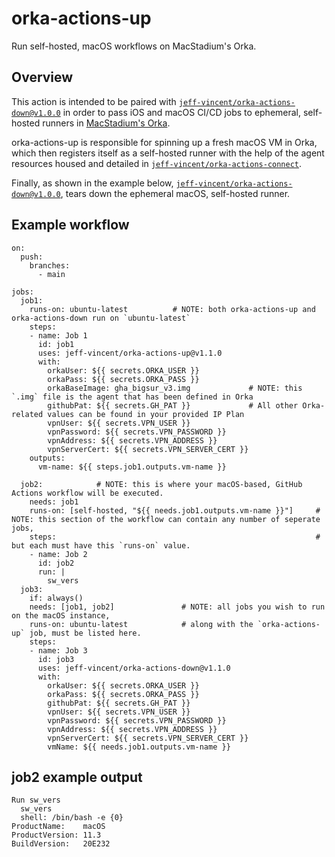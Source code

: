 # orka-actions-up

Run self-hosted, macOS workflows on MacStadium's Orka. 

## Overview
This action is intended to be paired with [`jeff-vincent/orka-actions-down@v1.0.0`](https://github.com/marketplace/actions/orka-actions-down) in order to pass iOS and macOS CI/CD jobs to ephemeral, self-hosted runners in [MacStadium's Orka](https://orkadocs.macstadium.com). 

orka-actions-up is responsible for spinning up a fresh macOS VM in Orka, which then registers itself as a self-hosted runner with the help of the agent resources housed and detailed in [`jeff-vincent/orka-actions-connect`](https://github.com/jeff-vincent/orka-actions-connect). 

Finally, as shown in the example below, [`jeff-vincent/orka-actions-down@v1.0.0`](https://github.com/marketplace/actions/orka-actions-down), tears down the ephemeral macOS, self-hosted runner.

## Example workflow

```
on:
  push:
    branches:
      - main

jobs:
  job1:
    runs-on: ubuntu-latest          # NOTE: both orka-actions-up and orka-actions-down run on `ubuntu-latest`
    steps:
    - name: Job 1
      id: job1
      uses: jeff-vincent/orka-actions-up@v1.1.0
      with:
        orkaUser: ${{ secrets.ORKA_USER }}
        orkaPass: ${{ secrets.ORKA_PASS }}
        orkaBaseImage: gha_bigsur_v3.img             # NOTE: this `.img` file is the agent that has been defined in Orka
        githubPat: ${{ secrets.GH_PAT }}             # All other Orka-related values can be found in your provided IP Plan
        vpnUser: ${{ secrets.VPN_USER }}
        vpnPassword: ${{ secrets.VPN_PASSWORD }}
        vpnAddress: ${{ secrets.VPN_ADDRESS }}
        vpnServerCert: ${{ secrets.VPN_SERVER_CERT }}
    outputs:
      vm-name: ${{ steps.job1.outputs.vm-name }}
         
  job2:            # NOTE: this is where your macOS-based, GitHub Actions workflow will be executed.
    needs: job1     
    runs-on: [self-hosted, "${{ needs.job1.outputs.vm-name }}"]     # NOTE: this section of the workflow can contain any number of seperate jobs,
    steps:                                                          # but each must have this `runs-on` value.
    - name: Job 2
      id: job2
      run: |
        sw_vers
  job3:
    if: always()
    needs: [job1, job2]               # NOTE: all jobs you wish to run on the macOS instance, 
    runs-on: ubuntu-latest            # along with the `orka-actions-up` job, must be listed here.
    steps:
    - name: Job 3
      id: job3
      uses: jeff-vincent/orka-actions-down@v1.1.0
      with:
        orkaUser: ${{ secrets.ORKA_USER }}
        orkaPass: ${{ secrets.ORKA_PASS }}
        githubPat: ${{ secrets.GH_PAT }}
        vpnUser: ${{ secrets.VPN_USER }}
        vpnPassword: ${{ secrets.VPN_PASSWORD }}
        vpnAddress: ${{ secrets.VPN_ADDRESS }}
        vpnServerCert: ${{ secrets.VPN_SERVER_CERT }}
        vmName: ${{ needs.job1.outputs.vm-name }}
```

## job2 example output

```
Run sw_vers
  sw_vers
  shell: /bin/bash -e {0}
ProductName:	macOS
ProductVersion:	11.3
BuildVersion:	20E232
```
